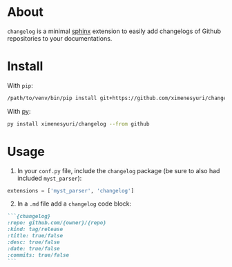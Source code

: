 # About

`changelog` is a minimal [sphinx](https://www.sphinx-doc.org/en/master/) extension to easily add changelogs of Github repositories to your documentations.

# Install

With `pip`:
```bash
/path/to/venv/bin/pip install git+https://github.com/ximenesyuri/changelog
```

With [py](https://github.com/ximenesyuri/py):
```bash
py install ximenesyuri/changelog --from github
```

# Usage

1. In your `conf.py` file, include the `changelog` package (be sure to also had included `myst_parser`):
```python
extensions = ['myst_parser', 'changelog']
```
2. In a `.md` file add a `changelog` code block:
````markdown
```{changelog}
:repo: github.com/{owner}/{repo}
:kind: tag/release
:title: true/false
:desc: true/false
:date: true/false
:commits: true/false
```
````

